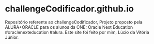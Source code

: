 # challengeCodificador.github.io
Repositório referente ao challengeCodificador, Projeto proposto pela ALURA+ORACLE para os alunos da ONE: Oracle Next Education #oraclenexteducation #alura.  Este site foi feito por mim, Lúcio da Vitória Júnior.

